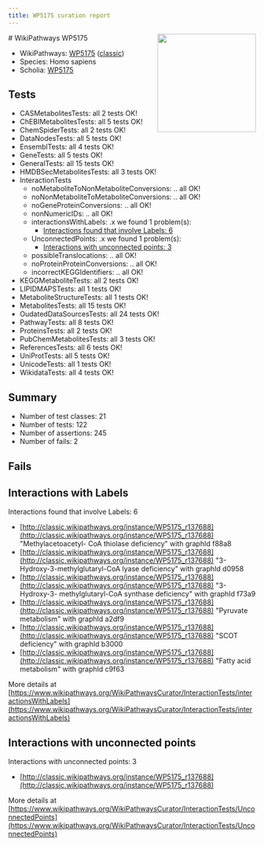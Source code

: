 ```yaml
---
title: WP5175 curation report
---
```


<img style="float: right; width: 200px" src="https://upload.wikimedia.org/wikipedia/commons/thumb/8/83/Wplogo_with_text_500.png/640px-Wplogo_with_text_500.png" />
# WikiPathways WP5175

* WikiPathways: [WP5175](https://wikipathways.org/pathways/WP5175) ([classic](https://classic.wikipathways.org/instance/WP5175))
* Species: Homo sapiens
* Scholia: [WP5175](https://scholia.toolforge.org/wikipathways/WP5175)
## Tests
* CASMetabolitesTests: all 2 tests OK!
* ChEBIMetabolitesTests: all 5 tests OK!
* ChemSpiderTests: all 2 tests OK!
* DataNodesTests: all 5 tests OK!
* EnsemblTests: all 4 tests OK!
* GeneTests: all 5 tests OK!
* GeneralTests: all 15 tests OK!
* HMDBSecMetabolitesTests: all 3 tests OK!
* InteractionTests
    * noMetaboliteToNonMetaboliteConversions: .. all OK!
    * noNonMetaboliteToMetaboliteConversions: .. all OK!
    * noGeneProteinConversions: .. all OK!
    * nonNumericIDs: .. all OK!
    * interactionsWithLabels: .x we found 1 problem(s):
        * [Interactions found that involve Labels: 6](#630d267d)
    * UnconnectedPoints: .x we found 1 problem(s):
        * [Interactions with unconnected points: 3](#35a61adb)
    * possibleTranslocations: .. all OK!
    * noProteinProteinConversions: .. all OK!
    * incorrectKEGGIdentifiers: .. all OK!
* KEGGMetaboliteTests: all 2 tests OK!
* LIPIDMAPSTests: all 1 tests OK!
* MetaboliteStructureTests: all 1 tests OK!
* MetabolitesTests: all 15 tests OK!
* OudatedDataSourcesTests: all 24 tests OK!
* PathwayTests: all 8 tests OK!
* ProteinsTests: all 2 tests OK!
* PubChemMetabolitesTests: all 3 tests OK!
* ReferencesTests: all 6 tests OK!
* UniProtTests: all 5 tests OK!
* UnicodeTests: all 1 tests OK!
* WikidataTests: all 4 tests OK!


## Summary

* Number of test classes: 21
* Number of tests: 122
* Number of assertions: 245
* Number of fails: 2

## Fails

<a name="630d267d" />

## Interactions with Labels

Interactions found that involve Labels: 6

* [http://classic.wikipathways.org/instance/WP5175_r137688](http://classic.wikipathways.org/instance/WP5175_r137688) "Methylacetoacetyl- CoA 
thiolase deficiency" with graphId f88a8
* [http://classic.wikipathways.org/instance/WP5175_r137688](http://classic.wikipathways.org/instance/WP5175_r137688) "3-Hydroxy-3-methylglutaryl-CoA 
lyase deficiency" with graphId d0958
* [http://classic.wikipathways.org/instance/WP5175_r137688](http://classic.wikipathways.org/instance/WP5175_r137688) "3-Hydroxy-3- methylglutaryl-CoA 
synthase deficiency" with graphId f73a9
* [http://classic.wikipathways.org/instance/WP5175_r137688](http://classic.wikipathways.org/instance/WP5175_r137688) "Pyruvate metabolism" with graphId a2df9
* [http://classic.wikipathways.org/instance/WP5175_r137688](http://classic.wikipathways.org/instance/WP5175_r137688) "SCOT deficiency" with graphId b3000
* [http://classic.wikipathways.org/instance/WP5175_r137688](http://classic.wikipathways.org/instance/WP5175_r137688) "Fatty acid metabolism" with graphId c9f63


More details at [https://www.wikipathways.org/WikiPathwaysCurator/InteractionTests/interactionsWithLabels](https://www.wikipathways.org/WikiPathwaysCurator/InteractionTests/interactionsWithLabels)

<a name="35a61adb" />

## Interactions with unconnected points

Interactions with unconnected points: 3

* [http://classic.wikipathways.org/instance/WP5175_r137688](http://classic.wikipathways.org/instance/WP5175_r137688)


More details at [https://www.wikipathways.org/WikiPathwaysCurator/InteractionTests/UnconnectedPoints](https://www.wikipathways.org/WikiPathwaysCurator/InteractionTests/UnconnectedPoints)

